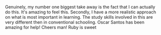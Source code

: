 Genuinely, my number one biggest take away is the fact that I can actually do this. It's amazing to feel this.
Secondly, I have a more realistic approach on what is most important in learning. The study skills involved in this are very different then in conventional schooling.
Oscar Santos has been amazing for help! Cheers man!
Ruby is sweet 
